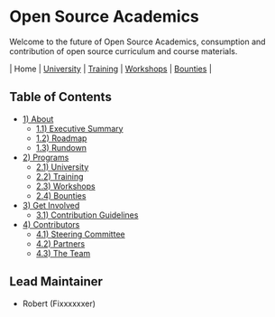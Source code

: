 # Open Source Academics   

Welcome to the future of Open Source Academics, consumption and contribution of open source curriculum and course materials.

| Home | [University](https://github.com/osacademics/university/) | [Training](https://github.com/osacademics/training) | [Workshops](https://github.com/osacademics/workshops/) | [Bounties](https://github.com/osacademics/bounties/) |

## Table of Contents

- [1) About](about/README.md)
   - [1.1) Executive Summary](about/executive-summary.md)
   - [1.2) Roadmap](about/roadmap.md)
   - [1.3) Rundown](about/rundown.md)
- [2) Programs](programs/README.md)
   - [2.1) University](https://github.com/osacademics/university/)
   - [2.2) Training](https://github.com/osacademics/training/)
   - [2.3) Workshops](https://github.com/osacademics/workshops/)
   - [2.4) Bounties](https://github.com/osacademics/bounties)
- [3) Get Involved](get-involved/README.md)
   - [3.1) Contribution Guidelines](get-involved/contribution-guidelines.md)
- [4) Contributors](contributors/README.md)
   - [4.1) Steering Committee](contributors/steering-committee.md)
   - [4.2) Partners](contributors/partners.md)
   - [4.3) The Team](contributors/team.md)

## Lead Maintainer

- Robert (Fixxxxxxer)

